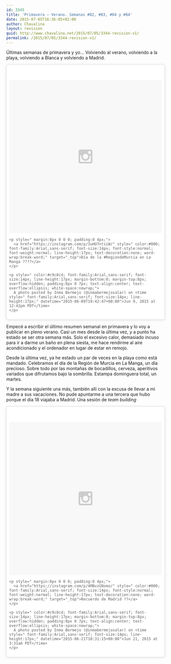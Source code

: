 ```yaml
---
id: 3345
title: 'Primavera – Verano. Semanas #82, #83, #84 y #84'
date: 2015-07-05T16:36:05+02:00
author: Chavalina
layout: revision
guid: http://www.chavalina.net/2015/07/05/3344-revision-v1/
permalink: /2015/07/05/3344-revision-v1/
---
```

Últimas semanas de primavera y yo… Volviendo al verano, volviendo a la playa, volviendo a Blanca y volviendo a Madrid.

<blockquote class="instagram-media" data-instgrm-captioned data-instgrm-version="4" style=" background:#FFF; border:0; border-radius:3px; box-shadow:0 0 1px 0 rgba(0,0,0,0.5),0 1px 10px 0 rgba(0,0,0,0.15); margin: 1px; max-width:658px; padding:0; width:99.375%; width:-webkit-calc(100% - 2px); width:calc(100% - 2px);">
  <div style="padding:8px;">
    <div style=" background:#F8F8F8; line-height:0; margin-top:40px; padding:50% 0; text-align:center; width:100%;">
      <div style=" background:url(data:image/png;base64,iVBORw0KGgoAAAANSUhEUgAAACwAAAAsCAMAAAApWqozAAAAGFBMVEUiIiI9PT0eHh4gIB4hIBkcHBwcHBwcHBydr+JQAAAACHRSTlMABA4YHyQsM5jtaMwAAADfSURBVDjL7ZVBEgMhCAQBAf//42xcNbpAqakcM0ftUmFAAIBE81IqBJdS3lS6zs3bIpB9WED3YYXFPmHRfT8sgyrCP1x8uEUxLMzNWElFOYCV6mHWWwMzdPEKHlhLw7NWJqkHc4uIZphavDzA2JPzUDsBZziNae2S6owH8xPmX8G7zzgKEOPUoYHvGz1TBCxMkd3kwNVbU0gKHkx+iZILf77IofhrY1nYFnB/lQPb79drWOyJVa/DAvg9B/rLB4cC+Nqgdz/TvBbBnr6GBReqn/nRmDgaQEej7WhonozjF+Y2I/fZou/qAAAAAElFTkSuQmCC); display:block; height:44px; margin:0 auto -44px; position:relative; top:-22px; width:44px;">
      </div>
    </div>
    
    <p style=" margin:8px 0 0 0; padding:0 4px;">
      <a href="https://instagram.com/p/3uHU7ntsiW/" style=" color:#000; font-family:Arial,sans-serif; font-size:14px; font-style:normal; font-weight:normal; line-height:17px; text-decoration:none; word-wrap:break-word;" target="_top">Día de la #RegiondeMurcia en La Manga ????</a>
    </p>
    
    <p style=" color:#c9c8cd; font-family:Arial,sans-serif; font-size:14px; line-height:17px; margin-bottom:0; margin-top:8px; overflow:hidden; padding:8px 0 7px; text-align:center; text-overflow:ellipsis; white-space:nowrap;">
      A photo posted by Inma Bermejo (@inmabermejosalar) on <time style=" font-family:Arial,sans-serif; font-size:14px; line-height:17px;" datetime="2015-06-09T19:42:47+00:00">Jun 9, 2015 at 12:42pm PDT</time>
    </p>
  </div>
</blockquote>



Empecé a escribir el último resumen semanal en primavera y lo voy a publicar en pleno verano. Casi un mes desde la última vez, y a punto ha estado se ser otra semana más. Solo el excesivo calor, demasiado incuso para ir a darme un baño en plena siesta, me hace rendirme al aire acondicionado y el ordenador en lugar de estar en remojo.

Desde la última vez, ya he estado un par de veces en la playa como está mandado. Celebramos el día de la Región de Murcia en La Manga, un día precioso. Sobre todo por las montañas de bocadillos, cerveza, aperitivos variados que difrutamos bajo la sombrilla. Estampa dominguera total, un martes.

Y la semana siguiente una más, también allí con la excusa de llevar a mi madre a sus vacaciones. No pude apuntarme a una tercera que hubo porque el día 18 viajaba a Madrid. Una sesión de <em lang="en">team building</em>

<blockquote class="instagram-media" data-instgrm-captioned data-instgrm-version="4" style=" background:#FFF; border:0; border-radius:3px; box-shadow:0 0 1px 0 rgba(0,0,0,0.5),0 1px 10px 0 rgba(0,0,0,0.15); margin: 1px; max-width:658px; padding:0; width:99.375%; width:-webkit-calc(100% - 2px); width:calc(100% - 2px);">
  <div style="padding:8px;">
    <div style=" background:#F8F8F8; line-height:0; margin-top:40px; padding:50% 0; text-align:center; width:100%;">
      <div style=" background:url(data:image/png;base64,iVBORw0KGgoAAAANSUhEUgAAACwAAAAsCAMAAAApWqozAAAAGFBMVEUiIiI9PT0eHh4gIB4hIBkcHBwcHBwcHBydr+JQAAAACHRSTlMABA4YHyQsM5jtaMwAAADfSURBVDjL7ZVBEgMhCAQBAf//42xcNbpAqakcM0ftUmFAAIBE81IqBJdS3lS6zs3bIpB9WED3YYXFPmHRfT8sgyrCP1x8uEUxLMzNWElFOYCV6mHWWwMzdPEKHlhLw7NWJqkHc4uIZphavDzA2JPzUDsBZziNae2S6owH8xPmX8G7zzgKEOPUoYHvGz1TBCxMkd3kwNVbU0gKHkx+iZILf77IofhrY1nYFnB/lQPb79drWOyJVa/DAvg9B/rLB4cC+Nqgdz/TvBbBnr6GBReqn/nRmDgaQEej7WhonozjF+Y2I/fZou/qAAAAAElFTkSuQmCC); display:block; height:44px; margin:0 auto -44px; position:relative; top:-22px; width:44px;">
      </div>
    </div>
    
    <p style=" margin:8px 0 0 0; padding:0 4px;">
      <a href="https://instagram.com/p/4MBvzGNsmo/" style=" color:#000; font-family:Arial,sans-serif; font-size:14px; font-style:normal; font-weight:normal; line-height:17px; text-decoration:none; word-wrap:break-word;" target="_top">Recuerdo de Madrid ??</a>
    </p>
    
    <p style=" color:#c9c8cd; font-family:Arial,sans-serif; font-size:14px; line-height:17px; margin-bottom:0; margin-top:8px; overflow:hidden; padding:8px 0 7px; text-align:center; text-overflow:ellipsis; white-space:nowrap;">
      A photo posted by Inma Bermejo (@inmabermejosalar) on <time style=" font-family:Arial,sans-serif; font-size:14px; line-height:17px;" datetime="2015-06-21T10:31:15+00:00">Jun 21, 2015 at 3:31am PDT</time>
    </p>
  </div>
</blockquote>